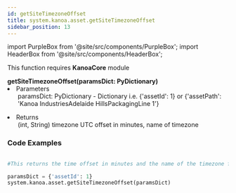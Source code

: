 ```yaml
---
id: getSiteTimezoneOffset
title: system.kanoa.asset.getSiteTimezoneOffset
sidebar_position: 13
---
```

import PurpleBox from '@site/src/components/PurpleBox';
import HeaderBox from '@site/src/components/HeaderBox';


<PurpleBox>This function requires <b>KanoaCore</b> module</PurpleBox>

<HeaderBox header="Description"> </HeaderBox>

<HeaderBox header="Syntax">
    <b>getSiteTimezoneOffset(paramsDict: PyDictionary) </b>
    <li> Parameters <br />
        <ul> paramsDict: PyDictionary - Dictionary i.e. &#123;'assetId': 1} or &#123;'assetPath': 'Kanoa IndustriesAdelaide HillsPackagingLine 1'} </ul>
    </li>
    <li> Returns <br />
        <ul>(int, String) timezone UTC offset in minutes, name of timezone <br /> </ul>
    </li>
</HeaderBox>

### Code Examples

```py

#This returns the time offset in minutes and the name of the timezone for assetID 1

paramsDict = {'assetId': 1}
system.kanoa.asset.getSiteTimezoneOffset(paramsDict)
```